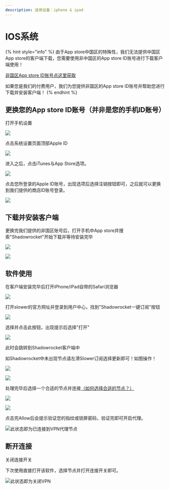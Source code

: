```yaml
---
description: 适用设备：iphone & ipad
---
```


# IOS系统

{% hint style="info" %}
由于App store中国区的特殊性，我们无法提供中国区App store的客户端下载，您需要使用非中国区的App store ID账号进行下载客户端使用！

[非国区App store ID账号点这里获取](../wang-zhan-shi-yong/mian-fei-app-store-zhang-hao.md)

如果您是我们的付费用户，我们为您提供非国区的App store ID账号并帮助您进行下载并安装客户端！
{% endhint %}

## 更换您的App store ID账号（并非是您的手机ID账号）

打开手机设置

![](https://slower.coding.net/p/slower/git/raw/master/80cb39dbb6fd52662d0dddc2a018972bd50736c6.png)

点击系统设置页面顶部Apple ID

![](https://slower.coding.net/p/slower/git/raw/master/cb8065380cd791231cbc75a2a6345982b3b7808c.png)

进入之后，点击iTunes与App Store选项。

![](https://slower.coding.net/p/slower/git/raw/master/908fa0ec08fa513d74ea8d08366d55fbb3fbd9a0.png)

点击您所登录的Apple ID账号，出现选项后选择注销按钮即可，之后就可以更换到我们提供的商店ID账号登录。

![](https://slower.coding.net/p/slower/git/raw/master/94cad1c8a786c917a47bb2efc23d70cf3ac757e8.png)

## 下载并安装客户端

更换完我们提供的非国区账号后，打开手机中App store并搜索"Shadowrocket"开始下载并等待安装完毕

![](https://slower.coding.net/p/slower/git/raw/master/Snipaste_2019-07-25_00-00-59.png)

![](https://slower.coding.net/p/slower/git/raw/master/Snipaste_2019-07-25_00-04-11.png)

## 软件使用

在客户端安装完毕后打开iPhone/iPad自带的Safari浏览器

![](https://slower.coding.net/p/slower/git/raw/master/Snipaste_2019-07-25_00-10-09.png)

打开slower的官方网址并登录到用户中心，找到"Shadowrocket一键订阅"按钮

![](https://slower.coding.net/p/slower/git/raw/master/Snipaste_2019-07-25_00-11-08.png)

选择并点击此按钮，出现提示后选择"打开"

![](https://slower.coding.net/p/slower/git/raw/master/Snipaste_2019-07-25_00-11-46.png)

此时会跳转到Shadowrocket客户端中

如Shadowrocket中未出现节点请左滑Slower订阅选择更新即可！如图操作！

![](../.gitbook/assets/tu-pian%20%286%29.png)

![](../.gitbook/assets/tu-pian%20%2810%29.png)

处理完毕后选择一个合适的节点并连接[（如何选择合适的节点？）](../wang-zhan-shi-yong/jie-dian-tui-jian.md)

![](../.gitbook/assets/tu-pian%20%285%29.png)

![](https://slower.coding.net/p/slower/git/raw/master/5cf13ed64656825240.png)

点击完Allow后会提示验证您的指纹或锁屏密码，验证完即可开启代理。

![&#x6B64;&#x72B6;&#x6001;&#x5373;&#x4E3A;&#x5DF2;&#x8FDE;&#x63A5;&#x5230;VPN&#x4EE3;&#x7406;&#x8282;&#x70B9;](https://slower.coding.net/p/slower/git/raw/master/5cf13f036433285824.png)

## **断开连接**

关闭连接开关

下次使用直接打开该软件，选择节点并打开连接开关即可。

![&#x6B64;&#x72B6;&#x6001;&#x5373;&#x4E3A;&#x5173;&#x95ED;VPN](https://slower.coding.net/p/slower/git/raw/master/5cf13f3f64af477024.png)

